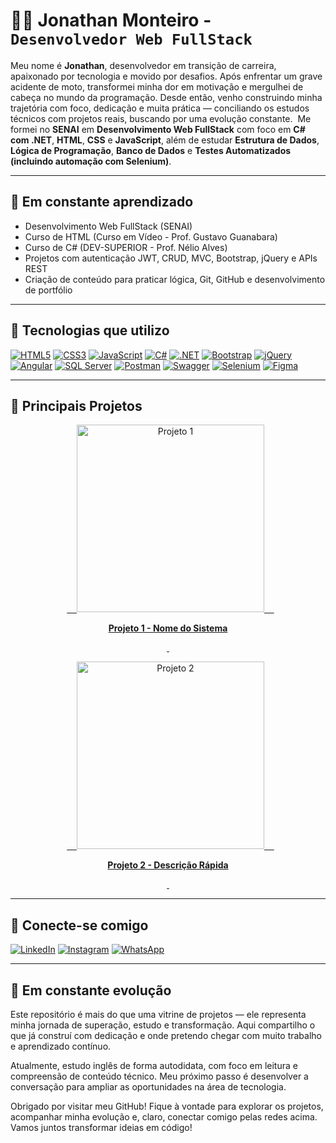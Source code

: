 # 👨‍💻 Jonathan Monteiro - `Desenvolvedor Web FullStack`

Meu nome é **Jonathan**, desenvolvedor em transição de carreira, apaixonado por tecnologia e movido por desafios. Após enfrentar um grave acidente de moto, transformei minha dor em motivação e mergulhei de cabeça no mundo da programação.
Desde então, venho construindo minha trajetória com foco, dedicação e muita prática — conciliando os estudos técnicos com projetos reais, buscando por uma evolução constante. 
Me formei no **SENAI** em **Desenvolvimento Web FullStack** com foco em **C# com .NET**, **HTML**, **CSS** e **JavaScript**, além de estudar **Estrutura de Dados**, **Lógica de Programação**, **Banco de Dados** e **Testes Automatizados (incluindo automação com Selenium)**.

---

## 🌱 Em constante aprendizado

* Desenvolvimento Web FullStack (SENAI)
* Curso de HTML (Curso em Vídeo - Prof. Gustavo Guanabara)
* Curso de C# (DEV-SUPERIOR - Prof. Nélio Alves)
* Projetos com autenticação JWT, CRUD, MVC, Bootstrap, jQuery e APIs REST
* Criação de conteúdo para praticar lógica, Git, GitHub e desenvolvimento de portfólio

---

## 🚀 Tecnologias que utilizo

[![HTML5](https://img.shields.io/badge/-HTML5-E34F26?style=for-the-badge\&logo=html5\&logoColor=white)](https://developer.mozilla.org/pt-BR/docs/Web/HTML)
[![CSS3](https://img.shields.io/badge/-CSS3-1572B6?style=for-the-badge\&logo=css3\&logoColor=white)](https://developer.mozilla.org/pt-BR/docs/Web/CSS)
[![JavaScript](https://img.shields.io/badge/-JavaScript-F7DF1E?style=for-the-badge\&logo=javascript\&logoColor=black)](https://developer.mozilla.org/pt-BR/docs/Web/JavaScript)
[![C#](https://img.shields.io/badge/-CSharp-239120?style=for-the-badge\&logo=c-sharp\&logoColor=white)](https://learn.microsoft.com/pt-br/dotnet/csharp/)
[![.NET](https://img.shields.io/badge/-.NET-512BD4?style=for-the-badge\&logo=dotnet\&logoColor=white)](https://dotnet.microsoft.com/pt-br/)
[![Bootstrap](https://img.shields.io/badge/-Bootstrap-7952B3?style=for-the-badge\&logo=bootstrap\&logoColor=white)](https://getbootstrap.com/)
[![jQuery](https://img.shields.io/badge/-jQuery-0769AD?style=for-the-badge\&logo=jquery\&logoColor=white)](https://jquery.com/)
[![Angular](https://img.shields.io/badge/-Angular-DD0031?style=for-the-badge\&logo=angular\&logoColor=white)](https://angular.io/)
[![SQL Server](https://img.shields.io/badge/-SQL%20Server-CC2927?style=for-the-badge\&logo=microsoftsqlserver\&logoColor=white)](https://learn.microsoft.com/pt-br/sql/sql-server/)
[![Postman](https://img.shields.io/badge/-Postman-FF6C37?style=for-the-badge\&logo=postman\&logoColor=white)](https://www.postman.com/)
[![Swagger](https://img.shields.io/badge/-Swagger-85EA2D?style=for-the-badge\&logo=swagger\&logoColor=black)](https://swagger.io/)
[![Selenium](https://img.shields.io/badge/-Selenium-43B02A?style=for-the-badge\&logo=selenium\&logoColor=white)](https://www.selenium.dev/)
[![Figma](https://img.shields.io/badge/-Figma-F24E1E?style=for-the-badge\&logo=figma\&logoColor=white)](https://www.figma.com/)



---

## 📁 Principais Projetos

<div align="center">
  <a href="https://link-do-projeto-1" target="_blank">
    <img src="https://via.placeholder.com/300x180.png?text=Projeto+1" alt="Projeto 1" width="300" />
    <p><strong>Projeto 1 - Nome do Sistema</strong></p>
  </a>

  <a href="https://link-do-projeto-2" target="_blank">
    <img src="https://via.placeholder.com/300x180.png?text=Projeto+2" alt="Projeto 2" width="300" />
    <p><strong>Projeto 2 - Descrição Rápida</strong></p>
  </a>
</div>

---

## 🔗 Conecte-se comigo

[![LinkedIn](https://img.shields.io/badge/-LinkedIn-0A66C2?style=for-the-badge\&logo=linkedin\&logoColor=white)](https://www.linkedin.com/in/seu-usuario)
[![Instagram](https://img.shields.io/badge/-Instagram-E4405F?style=for-the-badge\&logo=instagram\&logoColor=white)](https://www.instagram.com/seu-perfil)
[![WhatsApp](https://img.shields.io/badge/-WhatsApp-25D366?style=for-the-badge\&logo=whatsapp\&logoColor=white)](https://wa.me/seunumero)

---

## 🎯 Em constante evolução

Este repositório é mais do que uma vitrine de projetos — ele representa minha jornada de superação, estudo e transformação. Aqui compartilho o que já construí com dedicação e onde pretendo chegar com muito trabalho e aprendizado contínuo.

Atualmente, estudo inglês de forma autodidata, com foco em leitura e compreensão de conteúdo técnico. Meu próximo passo é desenvolver a conversação para ampliar as oportunidades na área de tecnologia.

Obrigado por visitar meu GitHub! Fique à vontade para explorar os projetos, acompanhar minha evolução e, claro, conectar comigo pelas redes acima. Vamos juntos transformar ideias em código!
